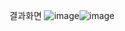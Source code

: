 결과화면
![image](https://github.com/user-attachments/assets/c49d1b6d-389d-43c9-af4d-66680aaa5b9c)![image](https://github.com/user-attachments/assets/1a1b018f-89d7-48f9-82de-66612b50c1b2)
